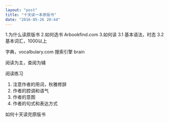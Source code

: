 ```yaml
---
layout: "post"
title: "十天读一本原版书"
date: "2016-05-26 20:44"
---
```

1.为什么读原版书
2.如何选书
Arbookfind.com
3.如何读
3.1 基本语法，时态
3.2 基本词汇，1000以上

字典，vocalbulary.com
搜索引擎
brain

阅读为主，查阅为辅

阅读练习
1. 注意作者的用词，秋雅修辞
2. 作者的腔调和语气
3. 作者的意图
4. 作者的句式和表达方式

如何十天读完原版书
